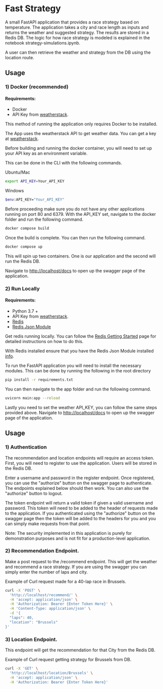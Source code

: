 # Fast Strategy

A small FastAPI application that provides a race strategy based on temperature. The application takes a city and race length as inputs and returns the weather and suggested strategy. The results are stored in a Redis DB. The logic for how race strategy is modeled is explained in the notebook strategy-simulations.ipynb. 

A user can then retrieve the weather and strategy from the DB using the location route.

## Usage

### 1) Docker (recommended)

#### Requirements:
- Docker
- API Key from [weatherstack](https://weatherstack.com). 

This method of running the application only requires Docker to be installed.

The App uses the weatherstack API to get weather data. You can get a key at [weatherstack](https://weatherstack.com).

Before building and running the docker container, you will need to set up your API key as an environment variable. 

This can be done in the CLI with the following commands. 

Ubuntu/Mac
```bash
export API_KEY=Your_API_KEY
```

Windows 
```bash
$env:API_KEY="Your_API_KEY"
```

Before proceeding make sure you do not have any other applications running on port 80 and 6379.
With the API_KEY set, navigate to the docker folder and run the following command.

```bash
docker compose build
```

Once the build is complete. You can then run the following command. 

```bash
docker compose up
```

This will spin up two containers. One is our application and the second will run the Redis DB. 

Navigate to [http://localhost/docs](http://localhost/docs) to open up the swagger page of the application. 

### 2) Run Locally

#### Requirements:
- Python 3.7 +
- API Key from [weatherstack](https://weatherstack.com).
- [Redis](https://redis.io/docs/getting-started/installation/)
- [Redis Json Module](https://redis.io/docs/stack/json/)


Get redis running locally. You can follow the [Redis Getting Started](https://redis.io/docs/getting-started/) page for detailed instructions on how to do this. 


With Redis installed ensure that you have the Redis Json Module installed [info](https://redis.io/docs/stack/json/).


To run the FastAPI application you will need to install the necessary modules. This can be done by running the following in the root directory 

```bash
pip install -r requirements.txt
```

You can then navigate to the app folder and run the following command. 

```bash
uvicorn main:app --reload
```

Lastly you need to set the weather API_KEY, you can follow the same steps provided above. 
Navigate to [http://localhost/docs](http://localhost/docs) to open up the swagger page of the application.  

## Usage

### 1) Authentication

The recommendation and location endpoints will require an access token. First, you will need to register to use the application. Users will be stored in the Redis DB.

Enter a username and password in the register endpoint. Once registered, you can use the "authorize" button on the swagger page to authenticate. The endpoints explained below should then work. You can also use the "authorize" button to logout. 

The token endpoint will return a valid token if given a valid username and password. This token will need to be added to the header of requests made to the application. If you authenticated using the "authorize" button on the swagger page then the token will be added to the headers for you and you can simply make requests from that point. 


Note: The security implemented in this application is purely for demonstration purposes and is not fit for a production-level application. 


### 2) Recommendation Endpoint. 

Make a post request to the /recommend endpoint. This will get the weather and recommend a race strategy. If you are using the swagger you can simply enter the number of laps and city.

Example of Curl request made for a 40-lap race in Brussels. 

```bash
curl -X 'POST' \
  'http://localhost/recommend/' \
  -H 'accept: application/json' \
  -H 'Authorization: Bearer {Enter Token Here}' \
  -H 'Content-Type: application/json' \
  -d '{
  "laps": 40,
  "location": "Brussels"
}'
```
### 3) Location Endpoint. 

This endpoint will get the recommendation for that City from the Redis DB.

Example of Curl request getting strategy for Brussels from DB. 

```bash
curl -X 'GET' \
  'http://localhost/location/Brussels' \
  -H 'accept: application/json' \
  -H 'Authorization: Bearer {Enter Token Here}'
```
